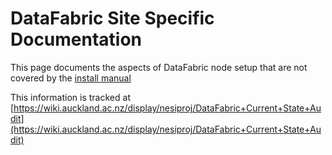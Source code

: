 # DataFabric Site Specific Documentation

This page documents the aspects of DataFabric node setup that are not covered by the [install manual](installing-an-irods-slave-server.md)

This information is tracked at [https://wiki.auckland.ac.nz/display/nesiproj/DataFabric+Current+State+Audit](https://wiki.auckland.ac.nz/display/nesiproj/DataFabric+Current+State+Audit)
